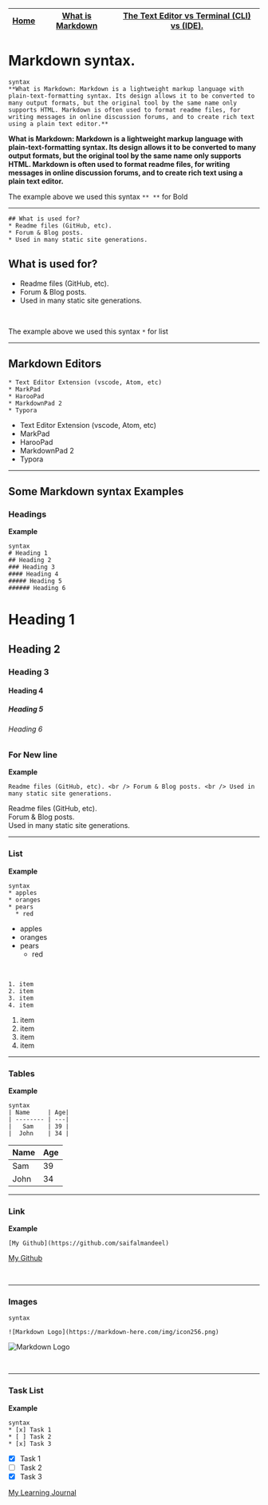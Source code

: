  

|  [Home](README.md)  |  [What is Markdown](mymarkedown.md "Markdown")   |      [The Text Editor vs Terminal (CLI) vs (IDE).](terminal.md) |
|----------|----------|:-------------:|

 
# Markdown syntax.

```
syntax
**What is Markdown: Markdown is a lightweight markup language with plain-text-formatting syntax. Its design allows it to be converted to many output formats, but the original tool by the same name only supports HTML. Markdown is often used to format readme files, for writing messages in online discussion forums, and to create rich text using a plain text editor.**
```
**What is Markdown: Markdown is a lightweight markup language with plain-text-formatting syntax. Its design allows it to be converted to many output formats, but the original tool by the same name only supports HTML. Markdown is often used to format readme files, for writing messages in online discussion forums, and to create rich text using a plain text editor.**

 
The example above we used this syntax ``` ** ** ``` for Bold

______________________________________________________
```
## What is used for?
* Readme files (GitHub, etc).
* Forum & Blog posts.
* Used in many static site generations. 
```
## What is used for?
* Readme files (GitHub, etc).
* Forum & Blog posts.
* Used in many static site generations. 
 <br />
 
The example above we used this syntax ``` * ``` for list
<br />
_________________________________________________________
## Markdown Editors
```
* Text Editor Extension (vscode, Atom, etc)
* MarkPad
* HarooPad
* MarkdownPad 2
* Typora
```
* Text Editor Extension (vscode, Atom, etc)
* MarkPad
* HarooPad
* MarkdownPad 2
* Typora


 _____________________________________________________
 
## Some Markdown syntax Examples

### Headings
**Example** 


```
syntax
# Heading 1
## Heading 2
### Heading 3
#### Heading 4
##### Heading 5
###### Heading 6
```

# Heading 1
## Heading 2
### Heading 3
#### Heading 4
##### Heading 5
###### Heading 6

### For New line  

**Example**
```
Readme files (GitHub, etc). <br /> Forum & Blog posts. <br /> Used in many static site generations. 
```
Readme files (GitHub, etc). <br /> Forum & Blog posts. <br /> Used in many static site generations. 

______________________________________________________
### List

**Example** 
```
syntax
* apples
* oranges
* pears
  * red
  ```
* apples
* oranges
* pears
  * red
<br />

```
1. item
2. item
3. item
4. item
```

1. item
2. item
3. item
4. item

______________________________________________________

### Tables 

**Example** 
```
syntax
| Name     | Age|
| -------- | ---|
|   Sam    | 39 |
|  John    | 34 |
```

| Name     | Age|
| -------- | ---|
|   Sam    | 39 |
|  John    | 34 |

______________________________________________________

### Link 

**Example** <br />

```syntax
[My Github](https://github.com/saifalmandeel)
```

[My Github](https://github.com/saifalmandeel)

<br />

______________________________________________________

### Images 

```
syntax

![Markdown Logo](https://markdown-here.com/img/icon256.png)

```
![Markdown Logo](https://markdown-here.com/img/icon256.png)

<br />

______________________________________________________

### Task List 

**Example** <br />
```
syntax
* [x] Task 1
* [ ] Task 2
* [x] Task 3
```

* [x] Task 1
* [ ] Task 2
* [x] Task 3

[My Learning Journal](README.md)








